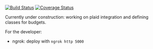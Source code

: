 [![Build Status](https://travis-ci.org/smaroukis/finance_app.svg?branch=master)](https://travis-ci.org/smaroukis/finance_app)
[![Coverage Status](https://coveralls.io/repos/github/smaroukis/finance_app/badge.svg?branch=master)](https://coveralls.io/github/smaroukis/finance_app?branch=master)

Currently under construction: working on plaid integration and defining classes for budgets.

For the developer:
 - ngrok: deploy with `ngrok http 5000`
